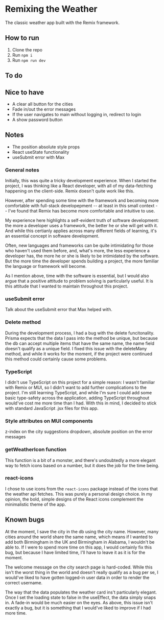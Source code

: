# Remixing the Weather

The classic weather app built with the Remix framework.

## How to run

1. Clone the repo
2. Run ```npm i```
3. Run ```npm run dev```

## To do

## Nice to have

* A clear all button for the cities
* Fade in/out the error messages
* If the user navigates to main without logging in, redirect to login
* A show password button

## Notes 

* The position absolute style props
* React useState functionality
* useSubmit error with Max

### General notes

Initially, this was quite a tricky development experience. When I started the project, I was thinking like a React developer, with all of my data-fetching happening on the client-side. Remix doesn't quite work like this.

However, after spending some time with the framework and becoming more comfortable with full-stack developepment -- at least in this small context -- I've found that Remix has become more comfortable and intuitive to use.

My experience here highlights a self-evident truth of software development: the more a developer uses a framework, the better he or she will get with it. And while this certianly applies across many different fields of learning, it's an essential concept in software development.

Often, new languages and frameworks can be quite intimidating for those who haven't used them before, and, what's more, the less experience a developer has, the more he or she is likely to be intimidated by the software. But the more time the developer spends building a project, the more familiar the language or framework will become. 

As I mention above, time with the software is essential, but I would also argue that a positive attitude to problem solving is particularly useful. It is this attitude that I wanted to maintain throughout this project.  

### useSubmit error

Talk about the useSubmit error that Max helped with.

### Delete method

During the development process, I had a bug with the delete funcitonality. Prisma expects that the data I pass into the method be unique, but because the db can accept multiple items that have the same name, the name field doesn't qualify as a unique field. I fixed this issue with the deleteMany method, and while it works for the moment, if the project were continued this method could certainly cause some problems.  

### TypeScript

I didn't use TypeScript on this project for a simple reason: I wasn't familiar with Remix or MUI, so I didn't want to add further complications to the project. I'm still learning TypeScript, and while I'm sure I could add some basic type-safety across the application, adding TypeScript throughout would've cost me more time than I had. With this in mind, I decided to stick with standard JavaScript .jsx files for this app.  

### Style attributes on MUI components

z-index on the city suggestions dropdown, absolute position on the error messages

### getWeatherIcon function

This function is a bit of a monster, and there's undoubtedly a more elegant way to fetch icons based on a number, but it does the job for the time being.  

### react-icons

I chose to use icons from the ```react-icons``` package instead of the icons that the weather api fetches. This was purely a personal design choice. In my opinion, the bold, simple designs of the React icons complement the minimalistic theme of the app.  

## Known bugs

At the moment, I save the city in the db using the city name. However, many cities around the world share the same name, which means if I wanted to add both Birmingham in the UK and Birmingham in Alabama, I wouldn't be able to. If I were to spend more time on this app, I would certainly fix this bug, but because I have limited time, I'll have to leave it as it is for the moment.   

The welcome message on the city search page is hard-coded. While this isn't the worst thing in the world and doesn't really qualify as a bug per se, I would've liked to have gotten logged-in user data in order to render the correct username. 

The way that the data populates the weather card ins't particularly elegant. Once I set the loading state to false in the useEffect, the data simply snaps in. A fade-in would be much easier on the eyes. As above, this issue isn't exactly a bug, but it is something that I would've liked to improve if I had more time. 
